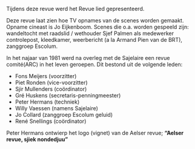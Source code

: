 Tijdens deze revue werd het Revue lied gepresenteerd.

Deze revue laat zien hoe TV opnames van de scenes worden gemaakt. Opname cineast is Jo Eijkenboom. 
Scenes die o.a. worden gespeeld zijn: wandeltocht met raadslid / wethouder Sjef Palmen als medewerker controlepost, kleedkamer, weerbericht (a la Armand Pien van de BRT), zanggroep Escolum.

In het najaar van 1981 werd na overleg met de Sajelaire een revue comité(ARC) in het leven geroepen.
Dit bestond uit de volgende leden: 
* Fons Meijers (voorzitter)
* Piet Ronden (vice-voorzitter)
* Sjir Mullenders (coördinator)
* Gré Huskens (secretaris-penningmeester)
* Peter Hermans (techniek)
* Willy Vaessen (namens Sajelaire)
* Jo Collard (zanggroep Escolum geluid)
* René Snellings (coördinator)

Peter Hermans ontwierp het logo (vignet) van de Aelser revue; **“Aelser revue, sjiek nondedjuu”**
